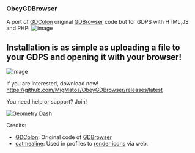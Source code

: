 ### ObeyGDBrowser 

A port of [GDColon](https://github.com/GDColon) original [GDBrowser](https://github.com/GDColon/GDBrowser) code but for GDPS with HTML,JS and PHP!
![image](https://github.com/MigMatos/ObeyGDBrowser/assets/87149085/a79260b8-186d-44e9-bd98-267ca6dba3a7)

## Installation is as simple as uploading a file to your GDPS and opening it with your browser!
![image](https://github.com/MigMatos/ObeyGDBrowser/assets/87149085/9e99c1f6-6a0c-43e4-bcda-3a981e2156bd)

If you are interested, download now!
https://github.com/MigMatos/ObeyGDBrowser/releases/latest

You need help or support? Join!

[![Geometry Dash](https://invidget.switchblade.xyz/EbYKSHh95B)](https://discord.gg/EbYKSHh95B)

Credits:

- [GDColon](https://github.com/GDColon): Original code of [GDBrowser](https://github.com/GDColon/GDBrowser)
- [oatmealine](https://github.com/oatmealine/): Used in profiles to [render icons](https://github.com/oatmealine/gd-icon-renderer-web) via web.
